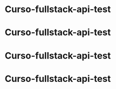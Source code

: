 # Curso-fullstack-api-test
# Curso-fullstack-api-test
# Curso-fullstack-api-test
# Curso-fullstack-api-test
